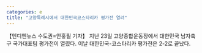 ```yaml
---
categories: e
title: "고양특례시에서 대한민국코스타리카 평가전 열려"
---
```

【엔디엔뉴스 수도권=안홍필 기자】 지난 23일 고양종합운동장에서 대한민국 남자축구 국가대표팀 평가전이 열렸다. 이날 대한민국-코스타리카 평가전은 2-2로 끝났다.
